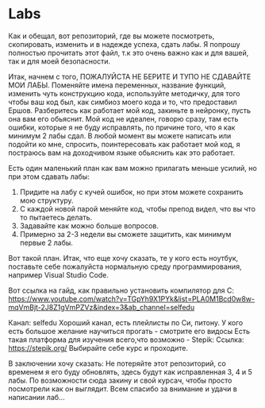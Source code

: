 # Labs
Как и обещал, вот репозиторий, где вы можете посмотреть, скопировать, изменить и в надежде успеха, сдать лабы. Я попрошу полностью прочитать этот файл, т.к это очень важно как и для вашей, так и для моей безопасности.

Итак, начнем с того, ПОЖАЛУЙСТА НЕ БЕРИТЕ И ТУПО НЕ СДАВАЙТЕ МОИ ЛАБЫ. Поменяйте имена переменных, название функций, изменить чуть конструкцию кода, используйте методичку, для того чтобы ваш код был, как симбиоз моего кода и то, что предоставил Ершов. Разберитесь как работает мой код, закиньте в нейронку, пусть она вам его обьяснит. Мой код не идеален, говорю сразу, там есть ошибки, которые я не буду исправлять, по причине того, что я как минимум 2 лабы сдал. В любой момент вы можете написать или подойти ко мне, спросить, поинтересовать как работает мой код, я постраюсь вам на доходчивом языке обьяснить как это работает.

Есть один маленький план как вам можно прилагать меньше усилий, но при этом сдавать лабы:

1. Придите на лабу с кучей ошибок, но при этом можете сохранить мою структуру.
2. С каждой новой парой меняйте код, чтобы препод видел, что вы что то пытаетесь делать.
3. Задавайте как можно больше вопросов.
4. Примерно за 2-3 недели вы сможете защитить, как минимум первые 2 лабы.

Вот такой план. Итак, что еще хочу сказать, те у кого есть ноутбук, поставьте себе пожалуйста нормальную среду программирования, например Visual Studio Code.

Вот ссылка на гайд, как правильно установить компилятор для C:
https://www.youtube.com/watch?v=TGpYh9X1PYk&list=PLA0M1Bcd0w8w-mqVmBjt-2J8Z1gVmPZVz&index=3&ab_channel=selfedu

Канал: selfedu
Хороший канал, есть плейлисты по Си, питону.
У кого есть большое желание научиться прогать - смотрите его видосы
Есть такая платформа для изучения всего,что возможно - Stepik:
Ссылка: https://stepik.org/
Выбирайте себе курс и проходите.

В заключении хочу сказать: Не потеряйте этот репозиторий, со временем я его буду обновлять, здесь будут как исправленная 3, 4 и 5 лабы. По возможности сюда закину и свой курсач, чтобы просто посмотрели как он выглядит. Всем спасибо за внимание и удачи в написании лаб...
